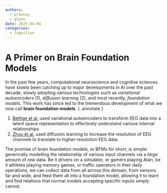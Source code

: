 ```yaml
---
authors: 
  - prannay
  - glenn
date: 2025-04-04
categories:
  - Cognition
---
```


# A Primer on Brain Foundation Models

In the past few years, computational neuroscience and cognitive sciences have slowly been catching up to major developments in AI over the past decade, slowly adopting various technologies such as _variational autoencoders_ (1), _diffusion learning_ (2), and most recently, *foundation models*. This work has since led to the tremendous development of what we now call **brain foundation models**.
{ .annotate }

1. [Bethge et al.](https://arxiv.org/abs/2207.08002) used variational autoencoders to transform EEG data into a latent space representation to effectively understand various internal relationships.
2. [Zhou et al.](https://arxiv.org/abs/2407.03089) used diffusion learning to increase the resolution of EEG channels to translate to higher-resolution EEG data.

<!-- more -->

The promise of brain foundation models, or BFMs for short, is simple: generically modelling the relationship of various input channels via a *large* amount of *raw* data. Be it drivers on a simulator, or gamers playing Atari, be it athletes playing memory games, or traffic operators in their daily operations, we can collect data from all across this domain, from sensors far and wide, and feed them all into a foundation model, allowing it to learn and find relations that normal models accepting specific inputs simply cannot.